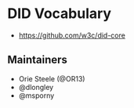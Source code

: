 # DID Vocabulary

- https://github.com/w3c/did-core

## Maintainers

- Orie Steele (@OR13)
- @dlongley
- @msporny
